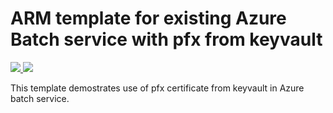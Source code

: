 # ARM template for existing Azure Batch service with pfx from keyvault

<a href="https://portal.azure.com/#create/Microsoft.Template/uri/https%3A%2F%2Fraw.githubusercontent.com%2Fazure%2Fazure-quickstart-templates%2Fmaster%2F101-batch-with-keyvault-pfx-password%2Fazuredeploy.json" target="_blank">
    <img src="http://azuredeploy.net/deploybutton.png"/>
</a>
<a href="http://armviz.io/#/?load=https%3A%2F%2Fraw.githubusercontent.com%2FAzure%2Fazure-quickstart-templates%2Fmaster%2F101-batch-with-keyvault-pfx-password%2Fazuredeploy.json" target="_blank">
    <img src="http://armviz.io/visualizebutton.png"/>
</a>

This template demostrates use of pfx certificate from keyvault in Azure batch service.

